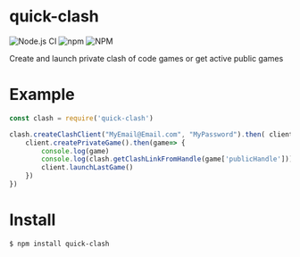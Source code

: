 # quick-clash
![Node.js CI](https://github.com/Vshnv/quick-clash/workflows/Node.js%20CI/badge.svg?branch=master) ![npm](https://img.shields.io/npm/v/quick-clash) ![NPM](https://img.shields.io/npm/l/quick-clash)

Create and launch private clash of code games or get active public games

# Example 
```js
const clash = require('quick-clash')

clash.createClashClient("MyEmail@Email.com", "MyPassword").then( client => {
    client.createPrivateGame().then(game=> {
        console.log(game)
        console.log(clash.getClashLinkFromHandle(game['publicHandle']))
        client.launchLastGame()
    })
})
```

# Install

```
$ npm install quick-clash
```
